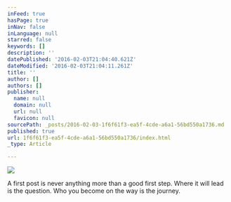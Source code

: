 ```yaml
---
inFeed: true
hasPage: true
inNav: false
inLanguage: null
starred: false
keywords: []
description: ''
datePublished: '2016-02-03T21:04:40.621Z'
dateModified: '2016-02-03T21:04:11.261Z'
title: ''
author: []
authors: []
publisher:
  name: null
  domain: null
  url: null
  favicon: null
sourcePath: _posts/2016-02-03-1f6f61f3-ea5f-4cde-a6a1-56bd550a1736.md
published: true
url: 1f6f61f3-ea5f-4cde-a6a1-56bd550a1736/index.html
_type: Article

---
```

![](https://the-grid-user-content.s3-us-west-2.amazonaws.com/361ab7ca-bd0c-4623-9f3b-b05d8423c84b.jpg)

A first post is never anything more than a good first step. Where it will lead is the question. Who you become on the way is the journey.